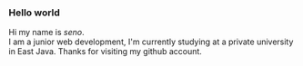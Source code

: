 ### Hello world 
   Hi my name is *seno*.<br>
   I am a junior web development, I'm currently studying at a private university in East Java. Thanks for visiting my github account.
